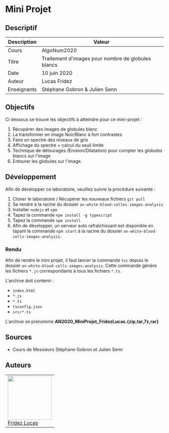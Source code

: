 # Mini Projet

## Descriptif

| Description | Valeur                                             |
|-------------|----------------------------------------------------|
| Cours       | AlgoNum2020                                        |
| Titre       | Traitement d'images pour nombre de globules blancs |
| Date        | 10 juin 2020                                       |
| Auteur      | Lucas Fridez                                       |
| Enseignants | Stéphane Gobron & Julien Senn                      |

## Objectifs

Ci dessous se trouve les objectifs à atteindre pour ce mini-projet :

1. Récupérer des images de globules blanc
2. La transformer en image Noir/Blanc à fort contrastes
3. Faire un spectre des niveaux de gris
4. Affichage du spectre + calcul du seuil limite
5. Technique de détourages (Erosion/Dilatation) pour compter les globules blancs sur l'image
6. Entourer les globules sur l'image.


## Développement
Afin de développer ce laboratoire, veuillez suivre la procédure suivante :

1. Cloner le laboratoire / Récupérer les nouveaux fichiers `git pull`
2. Se rendre à la racine du dossier `an-white-blood-celles-images-analysis`
3. Installer `nodejs` et `npm`
4. Tapez la commande `npm install -g typescript`
5. Tapez la commande `npm install`
6. Afin de développer, un serveur auto rafraîchissant est disponible en tapant la commande `npm start` à la racine du dossier `an-white-blood-cells-images-analysis`.

### Rendu
Afin de rendre le mini projet, il faut lancer la commande `tsc` depuis le dossier `an-white-blood-cells-images-analysis`. Cette commande génère les fichiers `*.js` correspondants à tous les fichiers `*.ts`.

L'archive doit contenir :
- `index.html`
- `*.js`
- `*.ts`
- `tsconfig.json`
- `src/*.ts`

L'archive se prénomme **AN2020_MiniProjet_FridezLucas.{zip,tar,7z,rar}**

## Sources
* Cours de Messieurs Stéphane Gobron et Julien Senn

## Auteurs 

<table>
   <tr>
      <td>
         <a href="https://labinfo.ing.he-arc.ch/lucas.fridez"><img width=140px src="https://secure.gravatar.com/avatar/72c1469bf815bd4e0a858341571d5111?s=800&d=identicon"><br>
         Fridez Lucas</a>
      </td>
   </tr>
</table>